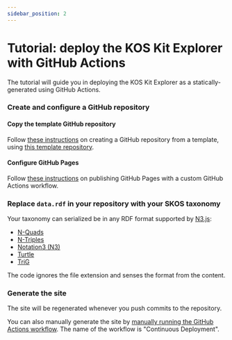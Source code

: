```yaml
---
sidebar_position: 2
---
```


# Tutorial: deploy the KOS Kit Explorer with GitHub Actions

The tutorial will guide you in deploying the KOS Kit Explorer as a statically-generated using GitHub Actions.

### Create and configure a GitHub repository

#### Copy the template GitHub repository

Follow [these instructions](https://docs.github.com/en/repositories/creating-and-managing-repositories/creating-a-repository-from-a-template) on creating a GitHub repository from a template, using [this template repository](https://github.com/kos-kit/hasset-explorer).

#### Configure GitHub Pages

Follow [these instructions](https://docs.github.com/en/pages/getting-started-with-github-pages/configuring-a-publishing-source-for-your-github-pages-site#publishing-with-a-custom-github-actions-workflow) on publishing GitHub Pages with a custom GitHub Actions workflow.

### Replace `data.rdf` in your repository with your SKOS taxonomy

Your taxonomy can serialized be in any RDF format supported by [N3.js](https://github.com/rdfjs/N3.js):

- [N-Quads](https://www.w3.org/TR/n-quads/)
- [N-Triples](https://www.w3.org/TR/n-triples/)
- [Notation3 (N3)](https://www.w3.org/TeamSubmission/n3/)
- [Turtle](https://www.w3.org/TR/turtle/)
- [TriG](https://www.w3.org/TR/trig/)

The code ignores the file extension and senses the format from the content.

### Generate the site

The site will be regenerated whenever you push commits to the repository.

You can also manually generate the site by [manually running the GitHub Actions workflow](https://docs.github.com/en/actions/using-workflows/manually-running-a-workflow). The name of the workflow is "Continuous Deployment".
